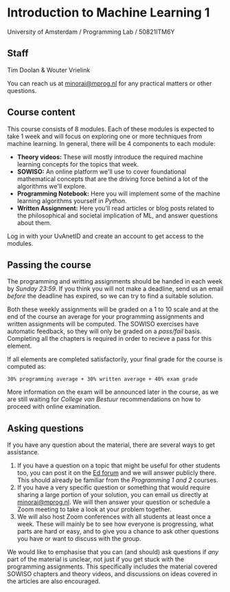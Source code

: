 # Introduction to Machine Learning 1

University of Amsterdam / Programming Lab / 50821ITM6Y

## Staff

Tim Doolan & Wouter Vrielink

You can reach us at <minorai@mprog.nl> for any practical matters or other
questions.

## Course content

This course consists of 8 modules. Each of these modules is expected to take 1
week and will focus on exploring one or more techniques from machine learning.
In general, there will be 4 components to each module:

* **Theory videos:** These will mostly introduce the required machine learning concepts for the topics that week.
* **SOWISO:** An online platform we'll use to cover foundational mathematical concepts that are the driving force behind a lot of the algorithms we'll explore.
* **Programming Notebook:** Here you will implement some of the machine learning algorithms yourself in *Python*.
* **Written Assignment:** Here you'll read articles or blog posts related to the philosophical and societal implication of ML, and answer questions about them.

Log in with your UvAnetID and create an account to get access to the modules.

## Passing the course

The programming and writting assignments should be handed in each week by
*Sunday 23:59*. If you think you will not make a deadline, send us an email
*before* the deadline has expired, so we can try to find a suitable solution. 

Both these weekly assignments will be graded on a 1 to 10 scale and at the end
of the course an average for your programming assignments and written
assignments will be computed. The SOWISO exercises have automatic feedback, so
they will only be graded on a *pass/fail* basis. Completing all the chapters is
required in order to recieve a pass for this element.

If all elements are completed satisfactorily, your final grade for the course
is computed as:

    30% programming average + 30% written average + 40% exam grade

More information on the exam will be announced later in the course, as we are
still waiting for *College van Bestuur* recommendations on how to proceed with
online examination.

## Asking questions

If you have any question about the material, there are several ways to get
assistance.

1. If you have a question on a topic that might be useful for other students
too, you can post it on the [Ed forum](https://us.edstem.org/courses/487/) and
we will answer publicly there. This should already be familiar from
the *Programming 1 and 2* courses.
2. If you have a very specific question or something that would require sharing
a large portion of your solution, you can email us directly at <minorai@mprog.nl>.
We will then answer your question or schedule a Zoom meeting to take a look at
your problem together.
3. We will also host Zoom conferences with all students at least once a week.
These will mainly be to see how everyone is progressing, what parts are hard or
easy, and to give you a chance to ask other questions you have or want to
discuss with the group.

We would like to emphasise that you can (and should) ask questions if *any*
part of the material is unclear, not just if you get stuck with the programming
assignments. This specifically includes the material covered SOWISO chapters
and theory videos, and discussions on ideas covered in the articles are also
encouraged.

